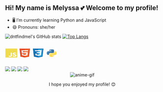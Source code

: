 ## Hi! My name is Melyssa 💕 Welcome to my profile!

- 🖥️ I’m currently learning Python and JavaScript
- 😄 Pronouns: she/her


![dntfindmel's GitHub stats](https://github-readme-stats.vercel.app/api?username=dntfindmel&show_icons=true&theme=synthwave)
[![Top Langs](https://github-readme-stats.vercel.app/api/top-langs/?username=dntfindmel&hide_progress=true&theme=synthwave)](https://github.com/dntfindmel/github-readme-stats)

<div style="display: inline_block"><br>
  <img align="center" alt="Mel-Js" height="30" width="40" src="https://raw.githubusercontent.com/devicons/devicon/master/icons/javascript/javascript-plain.svg">
  <img align="center" alt="Mel-HTML" height="30" width="40" src="https://raw.githubusercontent.com/devicons/devicon/master/icons/html5/html5-original.svg">
  <img align="center" alt="Mel-CSS" height="30" width="40" src="https://raw.githubusercontent.com/devicons/devicon/master/icons/css3/css3-original.svg">
  <img align="center" alt="Mel-Python" height="30" width="40" src="https://raw.githubusercontent.com/devicons/devicon/master/icons/python/python-original.svg">
</div>

  ##
 
<div> 
  <a href="https://instagram.com/dntfindmel" target="_blank"><img src="https://img.shields.io/badge/-Instagram-%23E4405F?style=for-the-badge&logo=instagram&logoColor=white" target="_blank"></a>
  <a href = "mailto:moyamelyssa@gmail.com"><img src="https://img.shields.io/badge/-Gmail-%23333?style=for-the-badge&logo=gmail&logoColor=white" target="_blank"></a>
  <a href="https://www.linkedin.com/in/melyssa-moya/" target="_blank"><img src="https://img.shields.io/badge/-LinkedIn-%230077B5?style=for-the-badge&logo=linkedin&logoColor=white" target="_blank"></a>
   	<a href="https://twitter.com/dntfindmel_" target="_blank"><img src="https://img.shields.io/badge/Twitter-1DA1F2?style=for-the-badge&logo=twitter&logoColor=white" target="_blank"></a>
</div>

<div align="center">
<img alt="anime-gif" src="https://media.tenor.com/BJ-9w-MUVCMAAAAC/tis100-sad.gif">
  <p>I hope you enjoyed my profile! 😊</p>
</div>
